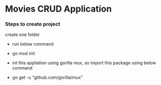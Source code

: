 
# Movies CRUD Application
### Steps to create project
create one folder
* run below command
- go mod init <module-name>
* int this appliation using gorilla mux, so import this package using below command
- go get -u "github.com/gorilla/mux"